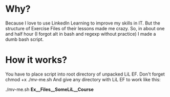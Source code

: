 # Why?

Because I love to use LinkedIn Learning to improve my skills in IT. 
But the structure of Exercise Files of their lessons made me crazy.
So, in about one and half hour (I forgot alt in bash and regexp without practice) I made a dumb bash script.
# How it works?

You have to place script into root directory of unpacked LiL EF.
Don't forget chmod +x ./mv-me.sh
And give any directory with LiL EF  to work like this:

./mv-me.sh __Ex__Files__SomeLiL__Course__
